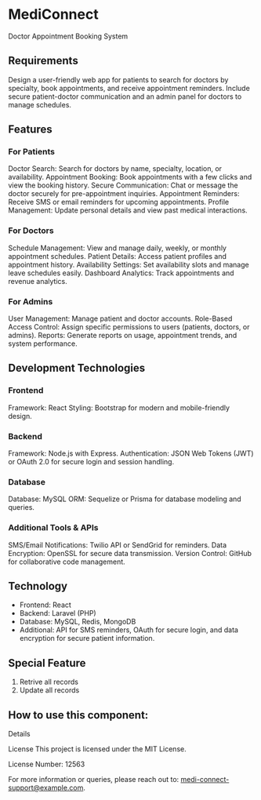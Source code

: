 # MediConnect
Doctor Appointment Booking System

## Requirements
Design a user-friendly web app for patients to search for doctors by specialty, book appointments, and receive appointment reminders. Include secure patient-doctor communication and an admin panel for doctors to manage schedules.


## Features

### For Patients
Doctor Search: Search for doctors by name, specialty, location, or availability.
Appointment Booking: Book appointments with a few clicks and view the booking history.
Secure Communication: Chat or message the doctor securely for pre-appointment inquiries.
Appointment Reminders: Receive SMS or email reminders for upcoming appointments.
Profile Management: Update personal details and view past medical interactions.

### For Doctors
Schedule Management: View and manage daily, weekly, or monthly appointment schedules.
Patient Details: Access patient profiles and appointment history.
Availability Settings: Set availability slots and manage leave schedules easily.
Dashboard Analytics: Track appointments and revenue analytics.

### For Admins
User Management: Manage patient and doctor accounts.
Role-Based Access Control: Assign specific permissions to users (patients, doctors, or admins).
Reports: Generate reports on usage, appointment trends, and system performance.


## Development Technologies

### Frontend
Framework: React
Styling: Bootstrap for modern and mobile-friendly design.

### Backend
Framework: Node.js with Express.
Authentication: JSON Web Tokens (JWT) or OAuth 2.0 for secure login and session handling.

### Database
Database: MySQL
ORM: Sequelize or Prisma for database modeling and queries.

### Additional Tools & APIs
SMS/Email Notifications: Twilio API or SendGrid for reminders.
Data Encryption: OpenSSL for secure data transmission.
Version Control: GitHub for collaborative code management.
## Technology
<ul>
<li>Frontend: React
<li>Backend: Laravel (PHP)
<li>Database: MySQL, Redis, MongoDB
<li>Additional: API for SMS reminders, OAuth for secure login, and data encryption for secure patient information.
</ul>


## Special Feature
<ol>
<li> Retrive all records
<li> Update all records
</ol>

## How to use this component:
Details

License
This project is licensed under the MIT License.

License Number: 12563

For more information or queries, please reach out to: medi-connect-support@example.com.
